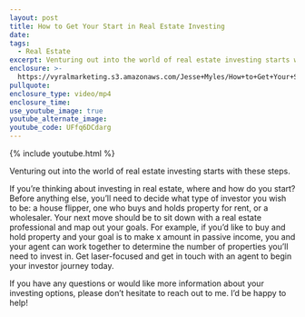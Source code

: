 ```yaml
---
layout: post
title: How to Get Your Start in Real Estate Investing
date:
tags:
  - Real Estate
excerpt: Venturing out into the world of real estate investing starts with these steps.
enclosure: >-
  https://vyralmarketing.s3.amazonaws.com/Jesse+Myles/How+to+Get+Your+Start+in+Real+Estate+Investing.mp4
pullquote:
enclosure_type: video/mp4
enclosure_time:
use_youtube_image: true
youtube_alternate_image:
youtube_code: UFfq6DCdarg
---
```


{% include youtube.html %}

Venturing out into the world of real estate investing starts with these steps.&nbsp;

If you’re thinking about investing in real estate, where and how do you start? Before anything else, you’ll need to decide what type of investor you wish to be: a house flipper, one who buys and holds property for rent, or a wholesaler. Your next move should be to sit down with a real estate professional and map out your goals. For example, if you’d like to buy and hold property and your goal is to make x amount in passive income, you and your agent can work together to determine the number of properties you’ll need to invest in. Get laser-focused and get in touch with an agent to begin your investor journey today.

If you have any questions or would like more information about your investing options, please don’t hesitate to reach out to me. I’d be happy to help\! &nbsp;